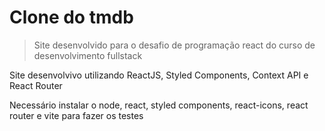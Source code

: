 <h1>Clone do tmdb</h1>

> Site desenvolvido para o desafio de programação react do curso de desenvolvimento fullstack

<p>Site desenvolvivo utilizando ReactJS, Styled Components, Context API e React Router</p>

<p>Necessário instalar o node, react, styled components, react-icons, react router e vite para fazer os testes</p>
